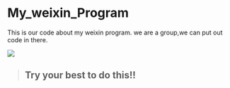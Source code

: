 # My_weixin_Program
This is our code about my weixin program.
we are a group,we can put out code in there.

![](My_weixin_Program/67450790_p0.png)

> ## **Try your best to do this!!**



